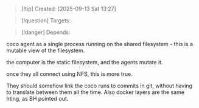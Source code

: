 
>[!tip] Created: [2025-09-13 Sat 13:27]

>[!question] Targets: 

>[!danger] Depends: 

coco agent as a single process running on the shared filesystem - this is a mutable view of the filesystem.

the computer is the static filesystem, and the agents mutate it.

once they all connect using NFS, this is more true.

They should somehow link the coco runs to commits in git, without having to translate between them all the time.  Also docker layers are the same hting, as BH pointed out.